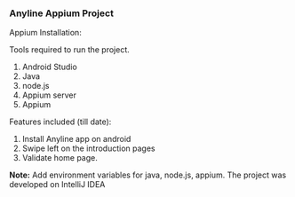 ### Anyline Appium Project 

Appium Installation:

Tools required to run the project.

1. Android Studio
2. Java
3. node.js
4. Appium server
5. Appium


Features included (till date): 

1. Install Anyline app on android
2. Swipe left on the introduction pages
3. Validate home page.


**Note:** Add environment variables for java, node.js, appium.
 The project was developed on IntelliJ IDEA
